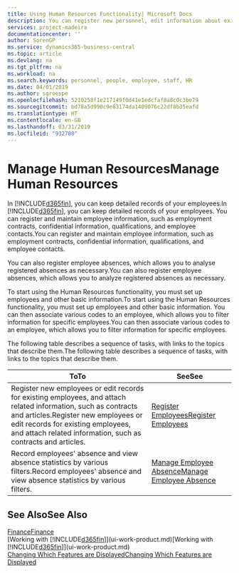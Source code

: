 ```yaml
---
title: Using Human Resources Functionality| Microsoft Docs
description: You can register new personnel, edit information about existing staff, and record and analyse absence.
services: project-madeira
documentationcenter: ''
author: SorenGP
ms.service: dynamics365-business-central
ms.topic: article
ms.devlang: na
ms.tgt_pltfrm: na
ms.workload: na
ms.search.keywords: personnel, people, employee, staff, HR
ms.date: 04/01/2019
ms.author: sgroespe
ms.openlocfilehash: 5210258f1e217149f0d41e1edcfaf8a8c0c3be79
ms.sourcegitcommit: bd78a5d990c9e83174da1409076c22df8b35eafd
ms.translationtype: HT
ms.contentlocale: en-GB
ms.lasthandoff: 03/31/2019
ms.locfileid: "932780"
---
```

# <a name="manage-human-resources"></a><span data-ttu-id="b8d23-103">Manage Human Resources</span><span class="sxs-lookup"><span data-stu-id="b8d23-103">Manage Human Resources</span></span>
<span data-ttu-id="b8d23-104">In [!INCLUDE[d365fin](includes/d365fin_md.md)], you can keep detailed records of your employees.</span><span class="sxs-lookup"><span data-stu-id="b8d23-104">In [!INCLUDE[d365fin](includes/d365fin_md.md)], you can keep detailed records of your employees.</span></span> <span data-ttu-id="b8d23-105">You can register and maintain employee information, such as employment contracts, confidential information, qualifications, and employee contacts.</span><span class="sxs-lookup"><span data-stu-id="b8d23-105">You can register and maintain employee information, such as employment contracts, confidential information, qualifications, and employee contacts.</span></span>

<span data-ttu-id="b8d23-106">You can also register employee absences, which allows you to analyse registered absences as necessary.</span><span class="sxs-lookup"><span data-stu-id="b8d23-106">You can also register employee absences, which allows you to analyze registered absences as necessary.</span></span>

<span data-ttu-id="b8d23-107">To start using the Human Resources functionality, you must set up employees and other basic information.</span><span class="sxs-lookup"><span data-stu-id="b8d23-107">To start using the Human Resources functionality, you must set up employees and other basic information.</span></span> <span data-ttu-id="b8d23-108">You can then associate various codes to an employee, which allows you to filter information for specific employees.</span><span class="sxs-lookup"><span data-stu-id="b8d23-108">You can then associate various codes to an employee, which allows you to filter information for specific employees.</span></span>

<span data-ttu-id="b8d23-109">The following table describes a sequence of tasks, with links to the topics that describe them.</span><span class="sxs-lookup"><span data-stu-id="b8d23-109">The following table describes a sequence of tasks, with links to the topics that describe them.</span></span>

| <span data-ttu-id="b8d23-110">To</span><span class="sxs-lookup"><span data-stu-id="b8d23-110">To</span></span> | <span data-ttu-id="b8d23-111">See</span><span class="sxs-lookup"><span data-stu-id="b8d23-111">See</span></span> |
| --- | --- |
| <span data-ttu-id="b8d23-112">Register new employees or edit records for existing employees, and attach related information, such as contracts and articles.</span><span class="sxs-lookup"><span data-stu-id="b8d23-112">Register new employees or edit records for existing employees, and attach related information, such as contracts and articles.</span></span> |[<span data-ttu-id="b8d23-113">Register Employees</span><span class="sxs-lookup"><span data-stu-id="b8d23-113">Register Employees</span></span>](hr-how-register-employees.md) |
| <span data-ttu-id="b8d23-114">Record employees' absence and view absence statistics by various filters.</span><span class="sxs-lookup"><span data-stu-id="b8d23-114">Record employees' absence and view absence statistics by various filters.</span></span> |[<span data-ttu-id="b8d23-115">Manage Employee Absence</span><span class="sxs-lookup"><span data-stu-id="b8d23-115">Manage Employee Absence</span></span>](hr-how-manage-absence.md) |

## <a name="see-also"></a><span data-ttu-id="b8d23-116">See Also</span><span class="sxs-lookup"><span data-stu-id="b8d23-116">See Also</span></span>
[<span data-ttu-id="b8d23-117">Finance</span><span class="sxs-lookup"><span data-stu-id="b8d23-117">Finance</span></span>](finance.md)  
<span data-ttu-id="b8d23-118">[Working with [!INCLUDE[d365fin](includes/d365fin_md.md)]](ui-work-product.md)</span><span class="sxs-lookup"><span data-stu-id="b8d23-118">[Working with [!INCLUDE[d365fin](includes/d365fin_md.md)]](ui-work-product.md)</span></span>  
[<span data-ttu-id="b8d23-119">Changing Which Features are Displayed</span><span class="sxs-lookup"><span data-stu-id="b8d23-119">Changing Which Features are Displayed</span></span>](ui-experiences.md)        
